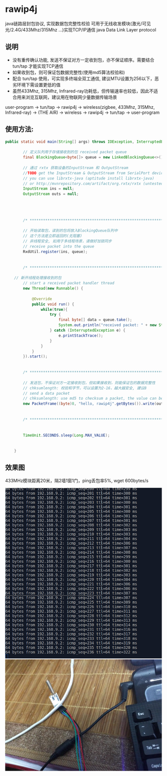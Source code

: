 # rawip4j
java链路层封包协议, 实现数据包完整性校验 可用于无线收发模块(激光/可见光/2.4G/433Mhz/315Mhz ...)实现TCP/IP通信
java Data Link Layer protocol

## 说明
+ 没有重传确认功能, 发送不保证对方一定收到包，亦不保证顺序。需要结合 tun/tap 才能实现TCP通信
+ 如果收到包，则可保证包数据完整性(使用md5算法校验和)
+ 配合 tun/tap 使用，可实现多终端全双工通信, 建议MTU设置为256以下，恶劣环境下需设置更低的值
+ 虽然433Mhz, 315Mhz, Infrared-ray功耗低，但传输速率也较低，因此不适合用来浏览互联网，建议用在物联网少量数据传输场景

user-program -> tun/tap -> rawip4j -> wireless(zigbee, 433Mhz, 315Mhz, Infrared-ray) ->    (THE AIR) ->    wireless -> rawip4j -> tun/tap -> user-program

## 使用方法:
``` java
public static void main(String[] args) throws IOException, InterruptedException {

		// 定义队列用于存储接收到的包 received packet queue
		final BlockingQueue<byte[]> queue = new LinkedBlockingQueue<>();

		// 通过 rxtx 获取设备的InputStream 和 OutputStream
		//TODO get the InputStream & OutputStream from SerialPort devices
		// you can use librxtx-java (aptitude install librxtx-java)
		// or http://mvnrepository.com/artifact/org.rxtx/rxtx (untested)
		InputStream ins = null;
		OutputStream outs = null;




		/* *********************************************************************************************************************** */

		// 开始读取包，读到的包将放入BlockingQueue队列中
		// 这个方法是立即返回的(无阻塞)
		// 非线程安全, 如用于多线程场景，请做好加锁同步
		// receive packet into the queue
		RxdUtil.register(ins, queue);


		/* *********************************************************************************************************************** */

    // 新开线程处理接收到的包
		// start a received packet handler thread
		new Thread(new Runnable() {

			@Override
			public void run() {
				while(true){
					try {
						final byte[] data = queue.take();
						System.out.println("received packet: " + new String(data));
					} catch (InterruptedException e) {
						e.printStackTrace();
					}
				}
			}
		}).start();


		/* *********************************************************************************************************************** */

		// 发送包，不保证对方一定接收到包，但如果接收到，则能保证包的数据完整性
   	 	// chksumlength: 校验和字节，可以设置为2-16，越大越安全, 建议8
		// send a data packet
		// chksumlength: use md5 to checksum a packet, the value can be 2-16, recommend 8
		new PacketFrame((byte)8, "hello, rawip4j".getBytes()).write(outs);


		/* *********************************************************************************************************************** */


		TimeUnit.SECONDS.sleep(Long.MAX_VALUE);


	}
```

## 效果图

433MHz模块距离20米，隔2墙1窗1门，ping丢包率5%, wget 600bytes/s  

![](https://github.com/binaryer/rawip4j/raw/master/2017-04-26-112556_759x827_scrot.png)  
![](https://github.com/binaryer/rawip4j/raw/master/IMG_20170426_122613.jpg)
